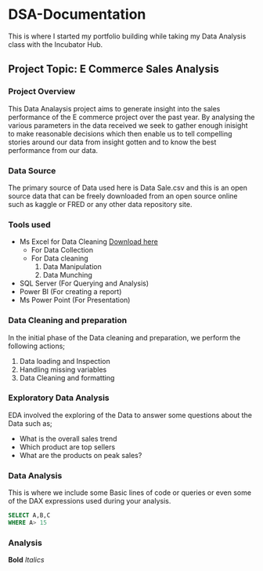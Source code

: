 # DSA-Documentation

This is where I started my portfolio building while taking my Data Analysis class with the Incubator Hub.

## Project Topic: E Commerce Sales Analysis

### Project Overview
This Data Analaysis project aims to generate insight into the sales performance of the E commerce project over the past year. By analysing the various parameters in the data received we seek to gather enough inisight to make reasonable decisions which then enable us to tell compelling stories around our data from insight gotten and to know the best performance from our data.

### Data Source
The primary source of Data used here is Data Sale.csv and this is an open source data that can be freely downloaded from an open source online such as kaggle or FRED or any other data repository site.

### Tools used
- Ms Excel for Data Cleaning [Download here](https://www.microsoft.com)
  - For Data Collection
  - For Data cleaning
    1. Data Manipulation
    2. Data Munching
- SQL Server (For Querying and Analysis)
- Power BI (For creating a report)
- Ms Power Point (For Presentation)

### Data Cleaning and preparation

In the initial phase of the Data cleaning and preparation, we perform the following actions;

1. Data loading and Inspection
2. Handling missing variables
3. Data Cleaning and formatting

### Exploratory Data Analysis
EDA involved the exploring of the Data to answer some questions about the Data such as;
- What is the overall sales trend
- Which product are top sellers
- What are the products on peak sales?

### Data Analysis

This is where we include some Basic lines of code or queries or even some of the DAX expressions used during your analysis.

``` SQL
SELECT A,B,C
WHERE A> 15
```
### Analysis

**Bold**
*Italics*




